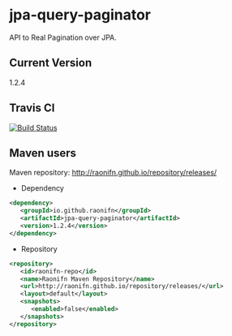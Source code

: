 jpa-query-paginator
==============

API to Real Pagination over JPA.

## Current Version
1.2.4


## Travis CI

[![Build Status](https://travis-ci.org/raonifn/jpa-query-paginator.svg)](https://travis-ci.org/raonifn/jpa-query-paginator)

## Maven users
Maven repository: http://raonifn.github.io/repository/releases/

* Dependency
```xml
<dependency>
   <groupId>io.github.raonifn</groupId>
   <artifactId>jpa-query-paginator</artifactId>
   <version>1.2.4</version>
</dependency>
```

* Repository
```xml
<repository>
   <id>raonifn-repo</id>
   <name>Raonifn Maven Repository</name>
   <url>http://raonifn.github.io/repository/releases/</url>
   <layout>default</layout>
   <snapshots>
      <enabled>false</enabled>
   </snapshots>
</repository>
```
